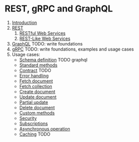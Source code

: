 # REST, gRPC and GraphQL

1. [Introduction](apis_introduction.md)
2. [REST](rest.md)
   1. [RESTful Web Services](restful-web-services.md)
   2. [REST-Like Web Services](restlike-web-services.md)
3. [GraphQL](graphql.md) TODO: write foundations
4. [gRPC](grpc.md) TODO: write foundations, examples and usage cases
5. Usage cases:
    * [Schema definition](usage/schema_definition.md) TODO graphql
    * [Standard methods](usage/standard_methods.md)
    * [Contract](usage/contract.md) TODO
    * [Error handling](usage/error_handling.md)
    * [Fetch document](usage/fetch_document.md)
    * [Fetch collection](usage/fetch_collection.md)
    * [Create document](usage/create_document.md)
    * [Update document](usage/update_document.md)
    * [Partial update](usage/partial_update.md)
    * [Delete document](usage/delete_document.md)
    * [Custom methods](usage/custom_methods.md)
    * [Security](usage/security.md)
    * [Subscriptions](usage/subscriptions.md)
    * [Asynchronous operation](usage/asynchronous_operation.md)
    * [Caching](usage/caching.md) TODO
